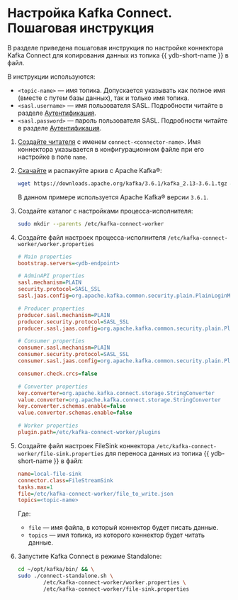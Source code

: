 # Настройка Kafka Connect. Пошаговая инструкция

В разделе приведена пошаговая инструкция по настройке коннектора Kafka Connect для копирования данных из топика {{ ydb-short-name }} в файл.

В инструкции используются:

* `<topic-name>` — имя топика. Допускается указывать как полное имя (вместе с путем базы данных), так и только имя топика.
* `<sasl.username>` — имя пользователя SASL. Подробности читайте в разделе [Аутентификация](../auth.md).
* `<sasl.password>` — пароль пользователя SASL. Подробности читайте в разделе [Аутентификация](../auth.md).

1. [Создайте читателя](../../ydb-cli/topic-consumer-add.md) с именем `connect-<connector-name>`. Имя коннектора указывается в конфигурационном файле при его настройке в поле `name`.

2. [Скачайте](https://downloads.apache.org/kafka/) и распакуйте архив с Apache Kafka®:

    ```bash
    wget https://downloads.apache.org/kafka/3.6.1/kafka_2.13-3.6.1.tgz && tar -xvf kafka_2.13-3.6.1.tgz --strip 1 --directory /opt/kafka/
    ```

    В данном примере используется Apache Kafka® версии `3.6.1`.

3. Создайте каталог с настройками процесса-исполнителя:

    ```bash
    sudo mkdir --parents /etc/kafka-connect-worker
    ```

4. Создайте файл настроек процесса-исполнителя `/etc/kafka-connect-worker/worker.properties`

    ```ini
    # Main properties
    bootstrap.servers=<ydb-endpoint>

    # AdminAPI properties
    sasl.mechanism=PLAIN
    security.protocol=SASL_SSL
    sasl.jaas.config=org.apache.kafka.common.security.plain.PlainLoginModule required username="<sasl.username>" password="<sasl.password>";

    # Producer properties
    producer.sasl.mechanism=PLAIN
    producer.security.protocol=SASL_SSL
    producer.sasl.jaas.config=org.apache.kafka.common.security.plain.PlainLoginModule required username="<sasl.username>" password="<sasl.password>";

    # Consumer properties
    consumer.sasl.mechanism=PLAIN
    consumer.security.protocol=SASL_SSL
    consumer.sasl.jaas.config=org.apache.kafka.common.security.plain.PlainLoginModule required username="<sasl.username>" password="<sasl.password>";

    consumer.check.crcs=false

    # Converter properties
    key.converter=org.apache.kafka.connect.storage.StringConverter
    value.converter=org.apache.kafka.connect.storage.StringConverter
    key.converter.schemas.enable=false
    value.converter.schemas.enable=false

    # Worker properties
    plugin.path=/etc/kafka-connect-worker/plugins
    ```

5. Создайте файл настроек FileSink коннектора `/etc/kafka-connect-worker/file-sink.properties` для переноса данных из топика {{ ydb-short-name }} в файл:

    ```ini
    name=local-file-sink
    connector.class=FileStreamSink
    tasks.max=1
    file=/etc/kafka-connect-worker/file_to_write.json
    topics=<topic-name>
    ```

    Где:

    * `file` — имя файла, в который коннектор будет писать данные.
    * `topics` — имя топика, из которого коннектор будет читать данные.

6. Запустите Kafka Connect в режиме Standalone:

    ```bash
    cd ~/opt/kafka/bin/ && \
    sudo ./connect-standalone.sh \
            /etc/kafka-connect-worker/worker.properties \
            /etc/kafka-connect-worker/file-sink.properties
    ```